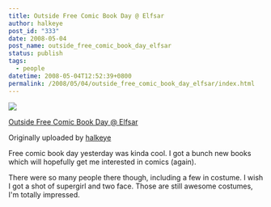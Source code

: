 ```yaml
---
title: Outside Free Comic Book Day @ Elfsar
author: halkeye
post_id: "333"
date: 2008-05-04
post_name: outside_free_comic_book_day_elfsar
status: publish
tags:
  - people
datetime: 2008-05-04T12:52:39+0800
permalink: /2008/05/04/outside_free_comic_book_day_elfsar/index.html
---
```


![](https://farm3.static.flickr.com/2184/2462993639_ff05c2548e_m.jpg)


[Outside Free Comic Book Day @ Elfsar](https://www.flickr.com/photos/halkeye/2462993639/)

Originally uploaded by [halkeye](https://www.flickr.com/people/halkeye/)

Free comic book day yesterday was kinda cool. I got a bunch new books which will hopefully get me interested in comics (again).

There were so many people there though, including a few in costume. I wish I got a shot of supergirl and two face. Those are still awesome costumes, I'm totally impressed.
